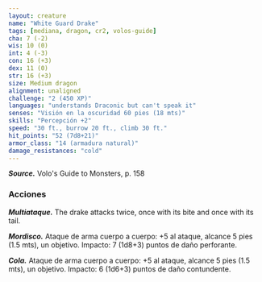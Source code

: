 ```yaml
---
layout: creature
name: "White Guard Drake"
tags: [mediana, dragon, cr2, volos-guide]
cha: 7 (-2)
wis: 10 (0)
int: 4 (-3)
con: 16 (+3)
dex: 11 (0)
str: 16 (+3)
size: Medium dragon
alignment: unaligned
challenge: "2 (450 XP)"
languages: "understands Draconic but can't speak it"
senses: "Visión en la oscuridad 60 pies (18 mts)"
skills: "Percepción +2"
speed: "30 ft., burrow 20 ft., climb 30 ft."
hit_points: "52 (7d8+21)"
armor_class: "14 (armadura natural)"
damage_resistances: "cold"
---
```


***Source.*** Volo's Guide to Monsters, p. 158

### Acciones

***Multiataque.*** The drake attacks twice, once with its bite and once with its tail.

***Mordisco.*** Ataque de arma cuerpo a cuerpo: +5 al ataque, alcance 5 pies (1.5 mts), un objetivo. Impacto: 7 (1d8+3) puntos de daño perforante.

***Cola.*** Ataque de arma cuerpo a cuerpo: +5 al ataque, alcance 5 pies (1.5 mts), un objetivo. Impacto: 6 (1d6+3) puntos de daño contundente.